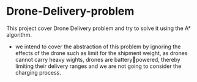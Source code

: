 # Drone-Delivery-problem
This project cover Drone Delivery problem and try to solve it using the  A* algorithm.
* we intend to cover the abstraction of this problem by ignoring the effects of the drone
such as limit for the shipment weight, as drones cannot carry heavy wights, drones are batterypowered, thereby limiting their delivery ranges and we are not going to consider the charging 
process.

